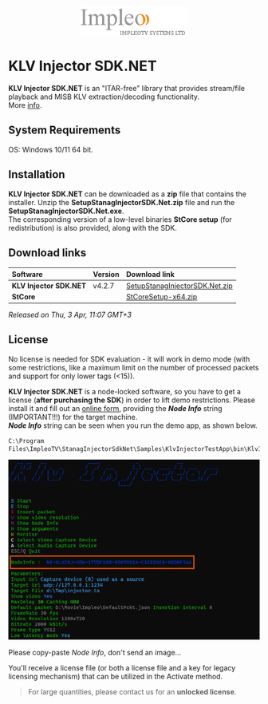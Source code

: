 
<div align="center">
  <a >
    <img src="images/impleo_logo.png" alt="Logo" >
  </a>
</div>

# KLV Injector SDK.NET
**KLV Injector SDK.NET** is an "ITAR-free" library that provides stream/file playback and MISB KLV extraction/decoding functionality.  
More [info](https://impleotv.com/products/sdks/klvinjectorsdk-net/).

## System Requirements
OS: Windows 10/11 64 bit.

## Installation

**KLV Injector SDK.NET** can be downloaded as a **zip** file that contains the installer. Unzip the **SetupStanagInjectorSDK.Net.zip** file and run the **SetupStanagInjectorSDK.Net.exe**.  
The corresponding version of a low-level binaries **StCore setup** (for redistribution) is also provided, along with the SDK. 

## Download links

| Software | Version              | Download link                                                           | 
|:-----|:-------------------------|:------------------------------------------------------------------------------|
| **KLV Injector SDK.NET**  |  v4.2.7 | [SetupStanagInjectorSDK.Net.zip](https://github.com/impleotv/klv-injector-sdk-release/releases/latest/download/SetupStanagInjectorSDK.Net.zip) | 
| **StCore**  |   | [StCoreSetup-x64.zip](https://github.com/impleotv/klv-injector-sdk-release/releases/latest/download/StCoreSetup-x64.zip) | 

*Released on Thu, 3 Apr, 11:07 GMT+3*

## License

No license is needed for SDK evaluation - it will work in demo mode (with some restrictions, like a maximum limit on the number of processed packets and support for only lower tags (<15)).

**KLV Injector SDK.NET** is a node-locked software, so you have to get a license (**after purchasing the SDK**) in order to lift demo restrictions. Please install it and fill out an [online form](https://docs.google.com/forms/d/e/1FAIpQLSd_XW6bDsFce1G1cpds4gMQNlwNax0CvkWzcMbscxZ5rLaIbA/viewform), providing the ***Node Info*** string (IMPORTANT!!!) for the target machine.  
***Node Info*** string can be seen when you run the demo app, as shown below.  

```
C:\Program Files\ImpleoTV\StanagInjectorSdkNet\Samples\KlvInjectorTestApp\bin\KlvInjectorTestApp.exe
```

<div align="center">
  <a >
    <img src="images/license.png" alt="License" >
  </a>
</div>  

Please copy-paste *Node Info*, don't send an image...

You'll receive a license file (or both a license file and a key for legacy licensing mechanism) that can be utilized in the Activate method.

> For large quantities, please contact us for an **unlocked license**.
